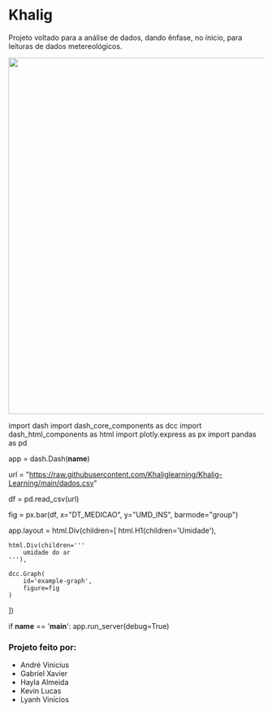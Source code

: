 # Khalig

Projeto voltado para a análise de dados, dando ênfase, no ínicio, para leituras de dados metereológicos.

<div align="center">
<img src="https://user-images.githubusercontent.com/93950853/140828507-f2764517-2752-4580-8dbd-7ef7852b44f3.png" width="700px" />
</div>

import dash
import dash_core_components as dcc
import dash_html_components as html
import plotly.express as px
import pandas as pd

app = dash.Dash(__name__)

url = "https://raw.githubusercontent.com/Khaliglearning/Khalig-Learning/main/dados.csv"

df = pd.read_csv(url)

fig = px.bar(df, x="DT_MEDICAO", y="UMD_INS", barmode="group")

app.layout = html.Div(children=[
    html.H1(children='Umidade'),

    html.Div(children='''
        umidade do ar
    '''),

    dcc.Graph(
        id='example-graph',
        figure=fig
    )
])

if __name__ == '__main__':
    app.run_server(debug=True)

### Projeto feito por:

* André Vinicius
* Gabriel Xavier
* Hayla Almeida
* Kevin Lucas
* Lyanh Vinícios
